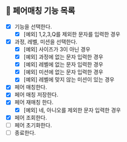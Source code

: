 ## 🚀 페어매칭 기능 목록

- [X] 기능을 선택한다.
  - [X] [예외] 1,2,3,Q를 제외한 문자를 입력한 경우
- [X] 과정, 레벨, 미션을 선택한다.
  - [X] [예외] 사이즈가 3이 아닌 경우
  - [X] [예외] 과정에 없는 문자 입력한 경우
  - [X] [예외] 레벨에 없는 문자 입력한 경우
  - [X] [예외] 미션에 없는 문자 입력한 경우
  - [X] [예외] 레벨에 맞지 않는 미션이 있는 경우
- [X] 페어 매칭한다.
- [X] 페어 매칭 저장한다.
- [X] 페어 재매칭 한다.
  - [X] [예외] 네, 아니오를 제외한 문자 입력한 경우
- [X] 페어 조회한다.
- [ ] 페어 초기화한다.
- [ ] 종료한다.
